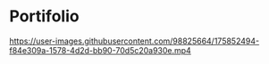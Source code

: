 # Portifolio

https://user-images.githubusercontent.com/98825664/175852494-f84e309a-1578-4d2d-bb90-70d5c20a930e.mp4

